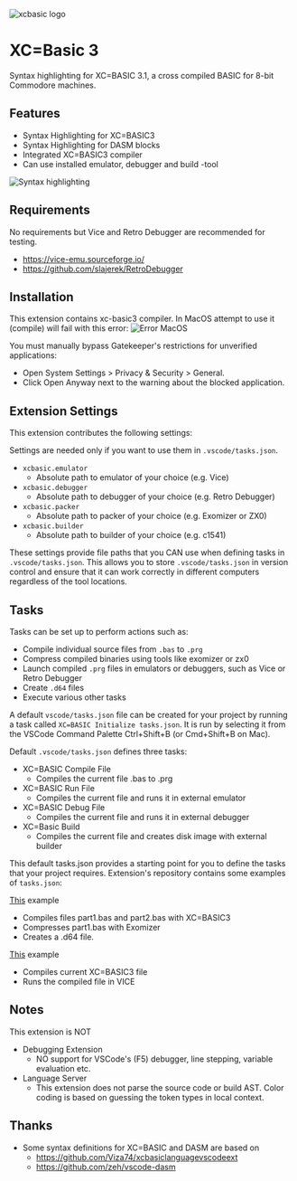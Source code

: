 ![xcbasic logo](https://raw.githubusercontent.com/orlof/xcb3-vscode-ext/main/images/icon.png)

# XC=Basic 3

Syntax highlighting for XC=BASIC 3.1, a cross compiled BASIC for 8-bit Commodore machines.

## Features

* Syntax Highlighting for XC=BASIC3
* Syntax Highlighting for DASM blocks
* Integrated XC=BASIC3 compiler
* Can use installed emulator, debugger and build -tool

![Syntax highlighting](https://raw.githubusercontent.com/orlof/xcb3-vscode-ext/main/images/syntaxhighlighting.png)

## Requirements

No requirements but Vice and Retro Debugger are recommended for testing.
* https://vice-emu.sourceforge.io/
* https://github.com/slajerek/RetroDebugger

## Installation

This extension contains xc-basic3 compiler. In MacOS attempt to use it (compile) will fail with this error:
![Error MacOS](https://raw.githubusercontent.com/orlof/xcb3-vscode-ext/main/images/error_macos.png)

You must manually bypass Gatekeeper's restrictions for unverified applications:
* Open System Settings > Privacy & Security > General.
* Click Open Anyway next to the warning about the blocked application.

## Extension Settings

This extension contributes the following settings:

Settings are needed only if you want to use them in `.vscode/tasks.json`.

* `xcbasic.emulator`
  * Absolute path to emulator of your choice (e.g. Vice)
* `xcbasic.debugger`
  * Absolute path to debugger of your choice (e.g. Retro Debugger)
* `xcbasic.packer`
  * Absolute path to packer of your choice (e.g. Exomizer or ZX0)
* `xcbasic.builder`
  * Absolute path to builder of your choice (e.g. c1541)

These settings provide file paths that you CAN use when defining tasks in `.vscode/tasks.json`. This allows you to store `.vscode/tasks.json` in version control and ensure that it can work correctly in different computers regardless of the tool locations.

## Tasks

Tasks can be set up to perform actions such as:

* Compile individual source files from `.bas` to `.prg`
* Compress compiled binaries using tools like exomizer or zx0
* Launch compiled `.prg` files in emulators or debuggers, such as Vice or Retro Debugger
* Create `.d64` files
* Execute various other tasks

A default `vscode/tasks.json` file can be created for your project by running a task called `XC=BASIC Initialize tasks.json`. It is run by selecting it from the VSCode Command Palette Ctrl+Shift+B (or Cmd+Shift+B on Mac).

Default `.vscode/tasks.json` defines three tasks:

* XC=BASIC Compile File
  * Compiles the current file .bas to .prg
* XC=BASIC Run File
  * Compiles the current file and runs it in external emulator
* XC=BASIC Debug File
  * Compiles the current file and runs it in external debugger
* XC=Basic Build
  * Compiles the current file and creates disk image with external builder

This default tasks.json provides a starting point for you to define the tasks that your project requires. Extension's repository contains some examples of `tasks.json`:

[This](https://github.com/orlof/xcb3-vscode-ext/tree/main/example_vscode/example1_tasks.json) example
 - Compiles files part1.bas and part2.bas with XC=BASIC3
 - Compresses part1.bas with Exomizer
 - Creates a .d64 file.

[This](https://github.com/orlof/xcb3-vscode-ext/tree/main/example_vscode/example2_tasks.json) example
 - Compiles current XC=BASIC3 file
 - Runs the compiled file in VICE

## Notes

This extension is NOT
* Debugging Extension
  * NO support for VSCode's (F5) debugger, line stepping, variable evaluation etc.
* Language Server
  * This extension does not parse the source code or build AST. Color coding is based on guessing the token types in local context.

## Thanks

* Some syntax definitions for XC=BASIC and DASM are based on
  *  https://github.com/Viza74/xcbasiclanguagevscodeext
  *  https://github.com/zeh/vscode-dasm
